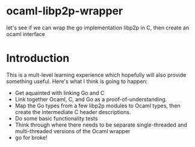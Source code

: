 # ocaml-libp2p-wrapper
let's see if we can wrap the go implementation libp2p in C, then create an ocaml interface

# Introduction
This is a mult-level learning experience which hopefully will also provide something useful. 
Here's what I think is going to happen:
* Get aquainted with linking Go and C
* Link together Ocaml, C, and Go as a proof-of-understanding.
* Map the Go types from a few libp2p modules to Ocaml types, then create the intermediate C header descriptions.
* Do some basic functionality tests
* Think through where there needs to be separate single-threaded and multi-threaded versions of the Ocaml wrapper
* go for broke!
